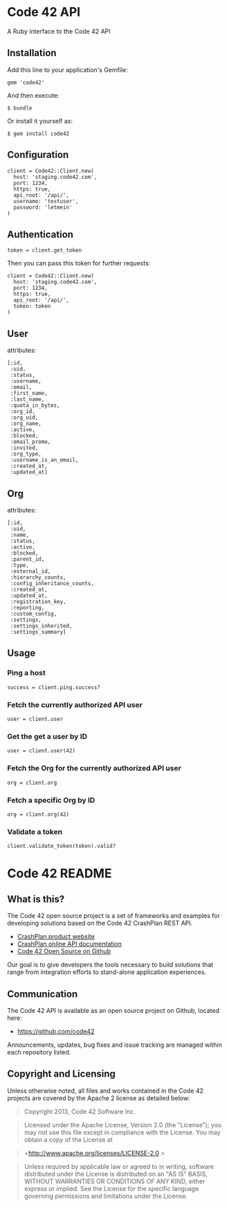 # Code 42 API

A Ruby interface to the Code 42 API

## Installation

Add this line to your application's Gemfile:

    gem 'code42'

And then execute:

    $ bundle

Or install it yourself as:

    $ gem install code42

## Configuration

    client = Code42::Client.new(
      host: 'staging.code42.com',
      port: 1234,
      https: true,
      api_root: '/api/',
      username: 'testuser',
      password: 'letmein'
    )

## Authentication

```
token = client.get_token
```

Then you can pass this token for further requests:

    client = Code42::Client.new(
      host: 'staging.code42.com',
      port: 1234,
      https: true,
      api_root: '/api/',
      token: token
    )

## User

attributes:

    [:id,
     :uid,
     :status,
     :username,
     :email,
     :first_name,
     :last_name,
     :quota_in_bytes,
     :org_id,
     :org_uid,
     :org_name,
     :active,
     :blocked,
     :email_promo,
     :invited,
     :org_type,
     :username_is_an_email,
     :created_at,
     :updated_at]

## Org

attributes:

    [:id,
     :uid,
     :name,
     :status,
     :active,
     :blocked,
     :parent_id,
     :type,
     :external_id,
     :hierarchy_counts,
     :config_inheritance_counts,
     :created_at,
     :updated_at,
     :registration_key,
     :reporting,
     :custom_config,
     :settings,
     :settings_inherited,
     :settings_summary]

## Usage

### Ping a host

```
success = client.ping.success?
```

### Fetch the currently authorized API user

```
user = client.user
```

### Get the get a user by ID

```
user = client.user(42)
```

### Fetch the Org for the currently authorized API user

```
org = client.org
```

### Fetch a specific Org by ID

```
org = client.org(42)
```

### Validate a token

```
client.validate_token(token).valid?
```
# Code 42 README

## What is this?

The Code 42 open source project is a set of frameworks and examples for developing solutions based on the Code 42 CrashPlan REST API.

* [CrashPlan product website](http://www.code42.com/enterprise)
* [CrashPlan online API documentation](http://www.code42.com/apidocviewer)
* [Code 42 Open Source on Github](https://github.com/code42)

Our goal is to give developers the tools necessary to build solutions that range from integration efforts to stand-alone application experiences.

##  Communication

The Code 42 API is available as an open source project on Github, located here:

* <https://github.com/code42>

Announcements, updates, bug fixes and issue tracking are managed within each repository listed.

## Copyright and Licensing

Unless otherwise noted, all files and works contained in the Code 42 projects are covered by the Apache 2 license as detailed below:

>Copyright 2013, Code 42 Software Inc.

>Licensed under the Apache License, Version 2.0 (the "License"); you may not use this file except in compliance with the License. You may obtain a copy of the License at

> <http://www.apache.org/licenses/LICENSE-2.0 >

> Unless required by applicable law or agreed to in writing, software distributed under the License is distributed on an "AS IS" BASIS, WITHOUT WARRANTIES OR CONDITIONS OF ANY KIND, either express or implied. See the License for the specific language governing permissions and limitations under the License.
